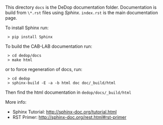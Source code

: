This directory `docs` is the DeDop documentation folder. 
Documentation is build from `\*.rst` files using *Sphinx*.
`index.rst` is the main documentation page.

To install Sphinx run:

     > pip install Sphinx

To build the CAB-LAB documentation run:

     > cd dedop/docs
     > make html

or to force regeneration of docs, run:

     > cd dedop
     > sphinx-build -E -a -b html doc doc/_build/html

Then find the html documentation in `dedop/docs/_build/html`

More info:

* Sphinx Tutorial: http://sphinx-doc.org/tutorial.html
* RST Primer: http://sphinx-doc.org/rest.html#rst-primer